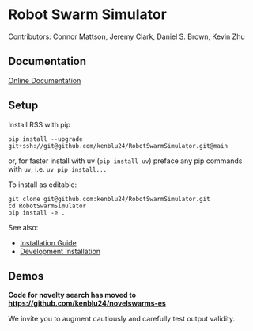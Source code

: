 # Robot Swarm Simulator
Contributors: Connor Mattson, Jeremy Clark, Daniel S. Brown, Kevin Zhu

## Documentation

[Online Documentation](https://kenblu24.github.io/RobotSwarmSimulator/guide/install.html)

## Setup
Install RSS with pip
    
    pip install --upgrade git+ssh://git@github.com/kenblu24/RobotSwarmSimulator.git@main

or, for faster install with uv (`pip install uv`) preface any pip commands with `uv`, i.e. `uv pip install...`

To install as editable:

    git clone git@github.com:kenblu24/RobotSwarmSimulator.git
    cd RobotSwarmSimulator
    pip install -e .

See also:
* [Installation Guide](https://kenblu24.github.io/RobotSwarmSimulator/guide/install.html)
* [Development Installation](https://kenblu24.github.io/RobotSwarmSimulator/devel/install.html)

<!-- Test Simulation

    python -m demo.simulation.cyclic_pursuit

Test Evolution (Novelty Search) - Will take a long time to evolve.

    python -m demo.evolution.novelty_search -->


## Demos

**Code for novelty search has moved to https://github.com/kenblu24/novelswarms-es**

We invite you to augment cautiously and carefully test output validity.
